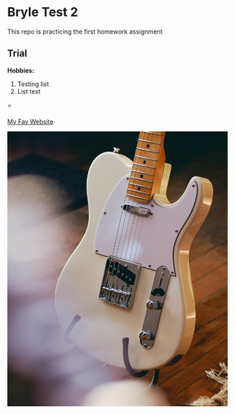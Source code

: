 # Bryle Test 2
This repo is practicing the first homework assignment

## Trial

**Hobbies:**


1. Testing list
2. List test

:star:

[My Fav Website](https://www.amazon.ca)

![Fender Telecaster](images/tele.jpg)

